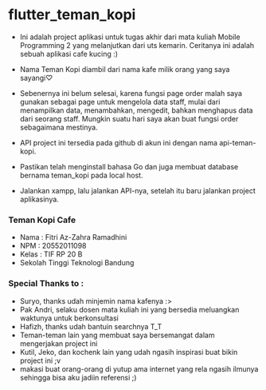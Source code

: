 # flutter_teman_kopi

* Ini adalah project aplikasi untuk tugas akhir dari mata kuliah Mobile Programming 2 yang melanjutkan dari uts kemarin.
Ceritanya ini adalah sebuah aplikasi cafe kucing :)
* Nama Teman Kopi diambil dari nama kafe milik orang yang saya sayangi♡ 
* Sebenernya ini belum selesai, karena fungsi page order malah saya gunakan sebagai page untuk mengelola data staff, mulai dari menampilkan data, menambahkan, mengedit, bahkan menghapus data dari seorang staff. Mungkin suatu hari saya akan buat fungsi order sebagaimana mestinya.

* API project ini tersedia pada github di akun ini dengan nama api-teman-kopi. 
* Pastikan telah menginstall bahasa Go dan juga membuat database bernama teman_kopi pada local host.
* Jalankan xampp, lalu jalankan API-nya, setelah itu baru jalankan project aplikasinya.

### Teman Kopi Cafe
* Nama : Fitri Az-Zahra Ramadhini
* NPM : 20552011098
* Kelas : TIF RP 20 B
* Sekolah Tinggi Teknologi Bandung

### Special Thanks to :
* Suryo, thanks udah minjemin nama kafenya :>
* Pak Andri, selaku dosen mata kuliah ini yang bersedia meluangkan waktunya untuk berkonsultasi
* Hafizh, thanks udah bantuin searchnya T_T
* Teman-teman lain yang membuat saya bersemangat dalam mengerjakan project ini
* Kutil, Jeko, dan kochenk lain yang udah ngasih inspirasi buat bikin project ini ;v
* makasi buat orang-orang di yutup ama internet yang rela ngasih ilmunya sehingga bisa aku jadiin referensi ;)
